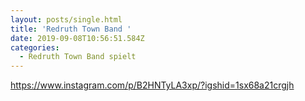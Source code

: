```yaml
---
layout: posts/single.html
title: 'Redruth Town Band '
date: 2019-09-08T10:56:51.584Z
categories:
  - Redruth Town Band spielt
---
```

https://www.instagram.com/p/B2HNTyLA3xp/?igshid=1sx68a21crgjh
